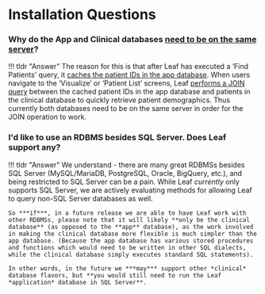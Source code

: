 # Installation Questions
### Why do the App and Clinical databases [need to be on the same server](../installation/installation_steps/1_app_db.md)?
!!! tldr "Answer"
    The reason for this is that after Leaf has executed a ‘Find Patients’ query, it [caches the patient IDs in the app database](https://github.com/uwrit/leaf/blob/master/src/server/Services/Cohort/CohortCacheService.cs#L58). When users navigate to the ‘Visualize’ or ‘Patient List’ screens, Leaf [performs a JOIN query](https://github.com/uwrit/leaf/blob/master/src/server/Model/Compiler/SqlServer/DemographicSqlCompiler.cs#L80) between the cached patient IDs in the app database and patients in the clinical database to quickly retrieve patient demographics. Thus currently both databases need to be on the same server in order for the JOIN operation to work.

### I'd like to use an RDBMS besides SQL Server. Does Leaf support any?
!!! tldr "Answer"
    We understand - there are many great RDBMSs besides SQL Server (MySQL/MariaDB, PostgreSQL, Oracle, BigQuery, etc.), and being restricted to SQL Server can be a pain. While Leaf *currently* only supports SQL Server, we are actively evaluating methods for allowing Leaf to query non-SQL Server databases as well.

    So ***if***, in a future release we are able to have Leaf work with other RDBMSs, please note that it will likely **only be the clinical database** (as opposed to the **app** database), as the work involved in making the clinical database more flexible is much simpler than the app database. (Because the app database has various stored procedures and functions which would need to be written in other SQL dialects, while the clinical database simply executes standard SQL statements).

    In other words, in the future we ***may*** support other *clinical* database flavors, but **you would still need to run the Leaf *application* database in SQL Server**.